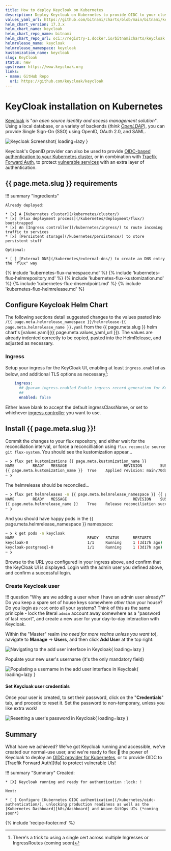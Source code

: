 ```yaml
---
title: How to deploy Keycloak on Kubernetes
description: Deploy Keycloak on Kubernetes to provide OIDC to your cluster and workloads
values_yaml_url: https://github.com/bitnami/charts/blob/main/bitnami/keycloak/values.yaml
helm_chart_version: 17.3.x
helm_chart_name: keycloak
helm_chart_repo_name: bitnami
helm_chart_repo_url: oci://registry-1.docker.io/bitnamicharts/keycloak
helmrelease_name: keycloak
helmrelease_namespace: keycloak
kustomization_name: keycloak
slug: KeyCloak
status: new
upstream: https://www.keycloak.org
links:
- name: GitHub Repo
  uri: https://github.com/keycloak/keycloak
---
```


# KeyCloak installation on Kubernetes

[Keycloak](https://www.keycloak.org/) is "_an open source identity and access management solution_". Using a local database, or a variety of backends (_think [OpenLDAP](/recipes/openldap/)_), you can provide Single Sign-On (SSO) using OpenID, OAuth 2.0, and SAML.

![Keycloak Screenshot](/images/keycloak.png){ loading=lazy }

Keycloak's OpenID provider can also be used to provide [OIDC-based authentication to your Kubernetes cluster](/kubernetes/oidc-authentication/), or in combination with [Traefik Forward Auth](/docker-swarm/traefik-forward-auth/), to protect [vulnerable services](/recipes/autopirate/nzbget/) with an extra layer of authentication.

## {{ page.meta.slug }} requirements

!!! summary "Ingredients"

    Already deployed:

    * [x] A [Kubernetes cluster](/kubernetes/cluster/)
    * [x] [Flux deployment process](/kubernetes/deployment/flux/) bootstrapped
    * [x] An [Ingress controller](/kubernetes/ingress/) to route incoming traffic to services
    * [x] [Persistent storage](/kubernetes/persistence/) to store persistent stuff

    Optional:

    * [ ] [External DNS](/kubernetes/external-dns/) to create an DNS entry the "flux" way

{% include 'kubernetes-flux-namespace.md' %}
{% include 'kubernetes-flux-helmrepository.md' %}
{% include 'kubernetes-flux-kustomization.md' %}
{% include 'kubernetes-flux-dnsendpoint.md' %}
{% include 'kubernetes-flux-helmrelease.md' %}

## Configure Keycloak Helm Chart

The following sections detail suggested changes to the values pasted into `/{{ page.meta.helmrelease_namespace }}/helmrelease-{{ page.meta.helmrelease_name }}.yaml` from the {{ page.meta.slug }} helm chart's [values.yaml]({{ page.meta.values_yaml_url }}). The values are already indented correctly to be copied, pasted into the HelmRelease, and adjusted as necessary.

### Ingress

Setup your ingress for the KeyCloak UI, enabling at least `ingress.enabled` as below, and additional TLS options as necessary[^1]:

```yaml hl_lines="4" title="Configure your ingress"
    ingress:
      ## @param ingress.enabled Enable ingress record generation for Keycloak
      ##
      enabled: false
```

Either leave blank to accept the default ingressClassName, or set to whichever [ingress controller](/kubernetes/ingress/) you want to use.

## Install {{ page.meta.slug }}!

Commit the changes to your flux repository, and either wait for the reconciliation interval, or force  a reconcilliation using `flux reconcile source git flux-system`. You should see the kustomization appear...

```bash
~ ❯ flux get kustomizations {{ page.meta.kustomization_name }}
NAME     	READY	MESSAGE                       	REVISION    	SUSPENDED
{{ page.meta.kustomization_name }}	True 	Applied revision: main/70da637	main/70da637	False
~ ❯
```

The helmrelease should be reconciled...

```bash
~ ❯ flux get helmreleases -n {{ page.meta.helmrelease_namespace }} {{ page.meta.helmrelease_name }}
NAME     	READY	MESSAGE                         	REVISION	SUSPENDED
{{ page.meta.helmrelease_name }}	True 	Release reconciliation succeeded	v{{ page.meta.helm_chart_version }}  	False
~ ❯
```

And you should have happy pods in the {{ page.meta.helmrelease_namespace }} namespace:

```bash
~ ❯ k get pods -n keycloak
NAME                                READY   STATUS      RESTARTS        AGE
keycloak-0                          1/1     Running     1 (3d17h ago)   26d
keycloak-postgresql-0               1/1     Running     1 (3d17h ago)   26d
~ ❯
```

Browse to the URL you configured in your ingress above, and confirm that the KeyCloak UI is displayed. Login with the admin user you defined above, and confirm a successful login.

### Create Keycloak user

!!! question "Why are we adding a user when I have an admin user already?"
    Do you keep a spare set of house keys somewhere _other_ than your house? Do you login as `root` onto all your systems? Think of this as the same prinicple - lock the literal `admin` account away somewhere as a "password of last resort", and create a new user for your day-to-day interaction with Keycloak.

Within the "Master" realm (_no need for more realms unless you want to_), navigate to **Manage** -> **Users**, and then click **Add User** at the top right:

![Navigating to the add user interface in Keycloak](/images/keycloak-add-user-1.png){ loading=lazy }

Populate your new user's username (it's the only mandatory field)

![Populating a username in the add user interface in Keycloak](/images/keycloak-add-user-2.png){ loading=lazy }

#### Set Keycloak user credentials

Once your user is created, to set their password, click on the "**Credentials**" tab, and procede to reset it. Set the password to non-temporary, unless you like extra work!

![Resetting a user's password in Keycloak](/images/keycloak-add-user-3.png){ loading=lazy }
## Summary

What have we achieved? We've got Keycloak running and accessible, we've created our normal-use user, and we're ready to flex :muscle: the power of Keycloak to deploy an [OIDC provider for Kubernetes](/kubernetes/oidc-authentication/), or to provide OIDC to [Traefik Forward Auth][tfa] to protect vulnerable UIs!

!!! summary "Summary"
    Created:

    * [X] Keycloak running and ready for authentication :lock: !

    Next:

    * [ ] Configure [Kubernetes OIDC authentication](/kubernetes/oidc-authentication/), unlocking production readiness as well as the [Kubernetes Dashboard][k8s/dashboard] and Weave GitOps UIs (*coming soon*)

{% include 'recipe-footer.md' %}

[^1]: There's a trick to using a single cert across multiple Ingresses or IngressRoutes (coming soon)